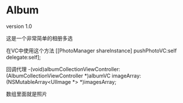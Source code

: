 # Album
version 1.0

这是一个非常简单的相册多选

在VC中使用这个方法
[[PhotoManager shareInstance] pushPhotoVC:self delegate:self];

回调代理
-(void)albumCollectionViewController:(AlbumCollectionViewController *)albumVC imageArray:(NSMutableArray<UIImage *> *)imagesArray;

数组里面就是照片
